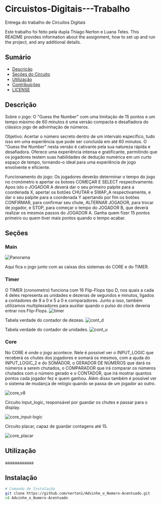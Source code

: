 # Circuistos-Digitais---Trabalho
Entrega do trabalho de Circuitos Digitais 

Este trabalho foi feito pela dupla Thiago Nerton e Luana Teles. 
This README provides information about the assignment, how to set up and run the project, and any additional details.

<!-- ![Descrição da Imagem](caminho/para/a/imagem.jpg) -->

## Sumário
- [Descrição](#descrição)
- [Seções do Circuito](#Seções)
- [Utilização](#utilização)
- [Contribuições](#contribuições)
- [LICENSE](#LICENSE)

## Descrição

Sobre o jogo:
O "Guess the Number" com uma limitação de 15 pontos e um tempo máximo de 60 minutos é uma versão compacta e desafiadora do clássico jogo de adivinhação de números.

Objetivo:
Acertar o número secreto dentro de um intervalo específico, tudo isso em uma experiência que pode ser concluída em até 60 minutos.
O "Guess the Number" nesta versão é cativante pela sua natureza rápida e desafiadora. Oferece uma experiência intensa e gratificante, permitindo que os jogadores testem suas habilidades de dedução numérica em um curto espaço de tempo, tornando-o ideal para uma experiência de jogo envolvente e eficiente.

Funcionamento do jogo:
Os jogadores deverão determinar o tempo do jogo no cronómetro e apertar os botoes COMEÇAR E SELECT respectivamente. Apos isto o JOGADOR A deverá dar o seu primeiro palpite para a coordenada X, apertar os botões CHUTAR e SWAP_A respectivamente, e dar o seu palpite para a coordenada Y apertando por fim os botões CONFIRMAR, para confirmar seu chute, ALTERNAR JOGADOR, para trocar de jogador, e STOP, para começar o tempo do JOGADOR B, que deverá realizar os mesmos passos do JOGADOR A. Ganha quem fizer 15 pontos primeiro ou quem tiver mais pontos quando o tempo acabar.

## Seções

### Main
![Panorama](fotos/panorama.jpg)

Aqui fica o jogo junto com as caixas dos sistemas do CORE e do TIMER.

### Timer
O TIMER (cronometro) funciona com 16 Flip-Flops tipo D, nos quais a cada 4 deles representa as unidades e dezenas de segundos e minutos, ligados a contadores de 9 a 0 e 5 a 0 e comparadores. Junto a isso, também utilizamos multiplexadores para auxiliar quando o pulso do clock deveria entrar nos Flip-Flops.
![timer](fotos/timer)

Tabela verdade do contador de dezeas.
![cont_d](fotos/cont_d)

Tabela verdade do contador de unidades.
![cont_u](fotos/cont_u)

### Core
No CORE é onde o jogo acontece. Nele é possível ver o INPUT_LOGIC que receberá os chutes dos jogadores e somará os mesmos, com a ajuda do INPUT_LOGIC_2 e do SOMADOR, o GERADOR DE NÚMEROS que dará os números a serem chutados, o COMPARADOR que irá comparar os números chutados com o número gerado e o CONTADOR, que irá mostrar quantos pontos cada jogador fez e quem ganhou. Além disso também é possível ver o sistema de mudança de relógio quando se passa de um jogador ao outro.

![core_v8](fotos/core_v8)

Circuito input_logic, responsável por guardar os chutes e passar para o display.

![core_input-logic](fotos/core_input-logic)

Circuito placar, capaz de guardar contagens até 15.

![core_placar](fotos/core_placar)


## Utilização


aaaaaaaaaaaa
## Instalação


```bash
# Comando de Instalação 
git clone https://github.com/nerton1/Advinhe_o_Numero-Acentuado.git
cd Advinhe_o_Numero-Acentuado

